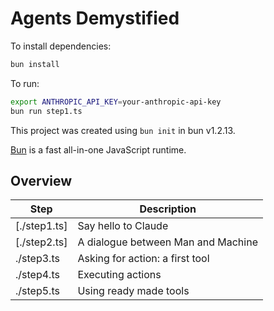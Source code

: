 # Agents Demystified

To install dependencies:

```bash
bun install
```

To run:

```bash
export ANTHROPIC_API_KEY=your-anthropic-api-key
bun run step1.ts
```

This project was created using `bun init` in bun v1.2.13.

[Bun](https://bun.sh) is a fast all-in-one JavaScript runtime.

## Overview

| Step         | Description                        |
| ------------ | ---------------------------------- |
| [./step1.ts] | Say hello to Claude                |
| [./step2.ts] | A dialogue between Man and Machine |
| ./step3.ts   | Asking for action: a first tool    |
| ./step4.ts   | Executing actions                  |
| ./step5.ts   | Using ready made tools             |
